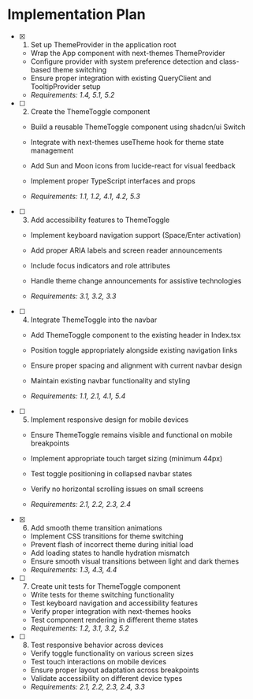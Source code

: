 # Implementation Plan

- [x] 1. Set up ThemeProvider in the application root


  - Wrap the App component with next-themes ThemeProvider
  - Configure provider with system preference detection and class-based theme switching
  - Ensure proper integration with existing QueryClient and TooltipProvider setup
  - _Requirements: 1.4, 5.1, 5.2_



- [ ] 2. Create the ThemeToggle component
  - Build a reusable ThemeToggle component using shadcn/ui Switch
  - Integrate with next-themes useTheme hook for theme state management
  - Add Sun and Moon icons from lucide-react for visual feedback


  - Implement proper TypeScript interfaces and props
  - _Requirements: 1.1, 1.2, 4.1, 4.2, 5.3_

- [ ] 3. Add accessibility features to ThemeToggle
  - Implement keyboard navigation support (Space/Enter activation)


  - Add proper ARIA labels and screen reader announcements
  - Include focus indicators and role attributes
  - Handle theme change announcements for assistive technologies
  - _Requirements: 3.1, 3.2, 3.3_



- [ ] 4. Integrate ThemeToggle into the navbar
  - Add ThemeToggle component to the existing header in Index.tsx
  - Position toggle appropriately alongside existing navigation links
  - Ensure proper spacing and alignment with current navbar design
  - Maintain existing navbar functionality and styling


  - _Requirements: 1.1, 2.1, 4.1, 5.4_

- [ ] 5. Implement responsive design for mobile devices
  - Ensure ThemeToggle remains visible and functional on mobile breakpoints
  - Implement appropriate touch target sizing (minimum 44px)


  - Test toggle positioning in collapsed navbar states
  - Verify no horizontal scrolling issues on small screens
  - _Requirements: 2.1, 2.2, 2.3, 2.4_

- [x] 6. Add smooth theme transition animations



  - Implement CSS transitions for theme switching
  - Prevent flash of incorrect theme during initial load
  - Add loading states to handle hydration mismatch
  - Ensure smooth visual transitions between light and dark themes
  - _Requirements: 1.3, 4.3, 4.4_

- [ ] 7. Create unit tests for ThemeToggle component
  - Write tests for theme switching functionality
  - Test keyboard navigation and accessibility features
  - Verify proper integration with next-themes hooks
  - Test component rendering in different theme states
  - _Requirements: 1.2, 3.1, 3.2, 5.2_

- [ ] 8. Test responsive behavior across devices
  - Verify toggle functionality on various screen sizes
  - Test touch interactions on mobile devices
  - Ensure proper layout adaptation across breakpoints
  - Validate accessibility on different device types
  - _Requirements: 2.1, 2.2, 2.3, 2.4, 3.3_